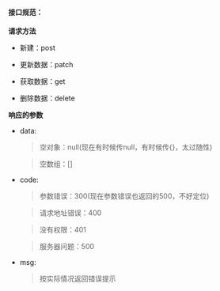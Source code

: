 #### 接口规范：

**请求方法**

* 新建：post  

* 更新数据：patch

* 获取数据：get

* 删除数据：delete 

  

**响应的参数**

* data:

  > 空对象：null(现在有时候传null，有时候传{}，太过随性)

  > 空数组：[]

* code:

  > 参数错误：300(现在参数错误也返回的500，不好定位)

  > 请求地址错误：400

  > 没有权限：401

  > 服务器问题：500

* msg:

  > 按实际情况返回错误提示